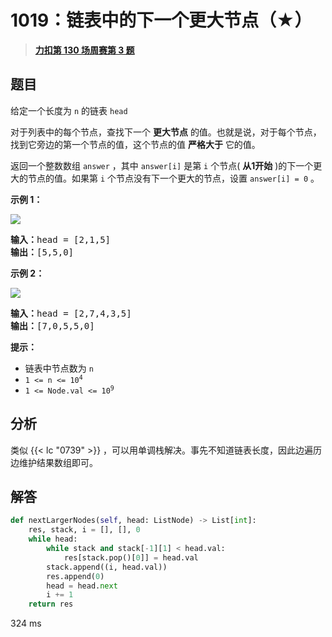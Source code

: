 # 1019：链表中的下一个更大节点（★）


> <u>**[力扣第 130 场周赛第 3 题](https://leetcode.cn/problems/next-greater-node-in-linked-list/)**</u>

## 题目

<p>给定一个长度为 <code>n</code> 的链表 <code>head</code></p>

<p>对于列表中的每个节点，查找下一个 <strong>更大节点</strong> 的值。也就是说，对于每个节点，找到它旁边的第一个节点的值，这个节点的值 <strong>严格大于</strong> 它的值。</p>

<p>返回一个整数数组 <code>answer</code> ，其中 <code>answer[i]</code> 是第 <code>i</code> 个节点( <strong>从1开始</strong> )的下一个更大的节点的值。如果第 <code>i</code> 个节点没有下一个更大的节点，设置 <code>answer[i] = 0</code> 。</p>



<p><strong>示例 1：</strong></p>

<p><img src="https://assets.leetcode.com/uploads/2021/08/05/linkedlistnext1.jpg" /></p>

<pre>
<strong>输入：</strong>head = [2,1,5]
<strong>输出：</strong>[5,5,0]
</pre>

<p><strong>示例 2：</strong></p>

<p><img src="https://assets.leetcode.com/uploads/2021/08/05/linkedlistnext2.jpg" /></p>

<pre>
<strong>输入：</strong>head = [2,7,4,3,5]
<strong>输出：</strong>[7,0,5,5,0]
</pre>



<p><strong>提示：</strong></p>

<ul>
<li>链表中节点数为 <code>n</code></li>
<li><code>1 &lt;= n &lt;= 10<sup>4</sup></code></li>
<li><code>1 &lt;= Node.val &lt;= 10<sup>9</sup></code></li>
</ul>


## 分析

类似 {{< lc "0739"  >}} ，可以用单调栈解决。事先不知道链表长度，因此边遍历边维护结果数组即可。


## 解答

```python
def nextLargerNodes(self, head: ListNode) -> List[int]:
	res, stack, i = [], [], 0
	while head:
		while stack and stack[-1][1] < head.val:
			res[stack.pop()[0]] = head.val
		stack.append((i, head.val))
		res.append(0)
		head = head.next
		i += 1
	return res
```

324 ms
